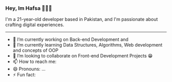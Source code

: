 ### Hey, Im Hafsa 🙋🏻‍♀️
<p>I'm a 21-year-old developer based in Pakistan, and I'm passionate about crafting digital experiences.</p>

<hr  size="1" width="100%" align="center">


- 🔭 I’m currently working on Back-end Development and 
- 🌱 I’m currently learning Data Structures, Algorithms, Web development and concepts of OOP
- 👯 I’m looking to collaborate on Front-end Development Projects 😁
- 📫 How to reach me: 
- 😄 Pronouns: ...
- ⚡ Fun fact: 

